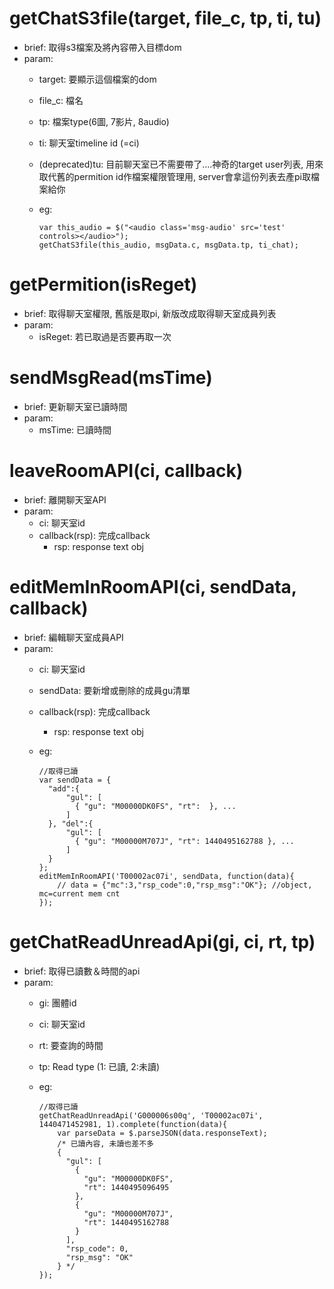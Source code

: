 # getChatS3file(target, file_c, tp, ti, tu)
* brief: 取得s3檔案及將內容帶入目標dom
* param:
	* target: 要顯示這個檔案的dom
	* file_c: 檔名
	* tp: 檔案type(6圖, 7影片, 8audio)
	* ti: 聊天室timeline id (=ci)
	* (deprecated)tu: 目前聊天室已不需要帶了....神奇的target user列表, 用來取代舊的permition id作檔案權限管理用, server會拿這份列表去產pi取檔案給你
	* eg: 

		```
		var this_audio = $("<audio class='msg-audio' src='test' controls></audio>");
		getChatS3file(this_audio, msgData.c, msgData.tp, ti_chat);
		```

# getPermition(isReget)
* brief: 取得聊天室權限, 舊版是取pi, 新版改成取得聊天室成員列表
* param:
	* isReget: 若已取過是否要再取一次

# sendMsgRead(msTime)
* brief: 更新聊天室已讀時間
* param:
	* msTime: 已讀時間

# leaveRoomAPI(ci, callback)
* brief: 離開聊天室API
* param:
	* ci: 聊天室id
	* callback(rsp): 完成callback
		* rsp: response text obj 

# editMemInRoomAPI(ci, sendData, callback)
* brief: 編輯聊天室成員API
* param:
	* ci: 聊天室id
	* sendData: 要新增或刪除的成員gu清單
	* callback(rsp): 完成callback
		* rsp: response text obj 
	* eg:

		```
		//取得已讀
		var sendData = {
		  "add":{
			  "gul": [
			    { "gu": "M00000DK0FS", "rt":  }, ...
			  ]
		  }, "del":{
			  "gul": [
			    { "gu": "M00000M707J", "rt": 1440495162788 }, ...
			  ]
		  }
		};
		editMemInRoomAPI('T00002ac07i', sendData, function(data){
			// data = {"mc":3,"rsp_code":0,"rsp_msg":"OK"}; //object, mc=current mem cnt
		});
		```

# getChatReadUnreadApi(gi, ci, rt, tp)
* brief: 取得已讀數＆時間的api
* param:
	* gi: 團體id
	* ci: 聊天室id
	* rt: 要查詢的時間
	* tp: Read type (1: 已讀, 2:未讀)
	* eg:

		```
		//取得已讀
		getChatReadUnreadApi('G000006s00q', 'T00002ac07i', 1440471452981, 1).complete(function(data){
			var parseData = $.parseJSON(data.responseText);
			/* 已讀內容, 未讀也差不多
			{
			  "gul": [
			    {
			      "gu": "M00000DK0FS",
			      "rt": 1440495096495
			    },
			    {
			      "gu": "M00000M707J",
			      "rt": 1440495162788
			    }
			  ],
			  "rsp_code": 0,
			  "rsp_msg": "OK"
			} */
		});
		```